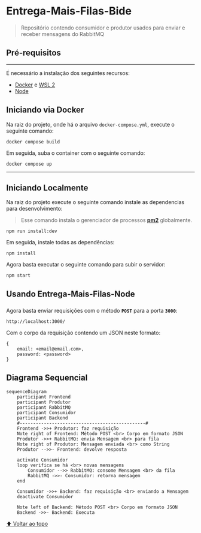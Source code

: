 # Entrega-Mais-Filas-Bide

> Repositório contendo consumidor e produtor usados para enviar e receber mensagens do RabbitMQ

## Pré-requisitos
---
É necessário a instalação dos seguintes recursos:

- [Docker](https://docs.docker.com/get-docker/) e [WSL 2](https://docs.microsoft.com/en-us/windows/wsl/install)
- [Node](https://nodejs.org/en/download/)

## Iniciando via Docker
Na raiz do projeto, onde há o arquivo `docker-compose.yml`, execute o seguinte comando:
```
docker compose build
```
Em seguida, suba o container com o seguinte comando:
```
docker compose up
```
<!--
- Será criado volumes gerenciados pelo próprio **Docker** na sua maquina local, a fim de persistir os dados
- **RabbitMQ** será iniciado na porta **`5672`**
	- **Management Console** será iniciado na porta **`15672`**
	- user: **`ifpb`**
	- password: **`ifpb`**
- **Postgres** serão iniciados na porta **`5432`**
	- **pgAdmin** será iniciado na porta **`5050`**
	- user: **`ifpb`**
	- password: **`ifpb`** -->

---

## Iniciando Localmente

Na raiz do projeto execute o seguinte comando instale as dependencias para desenvolvimento:
> Esse comando instala o gerenciador de processos [**pm2**](https://www.npmjs.com/package/pm2) globalmente.

```
npm run install:dev
```
Em seguida, instale todas as dependências:
```
npm install
```
Agora basta executar o seguinte comando para subir o servidor:
```
npm start
```




## Usando Entrega-Mais-Filas-Node
### 
Agora basta enviar requisições com o método **`POST`** para a porta **`3000`**:
```
http://localhost:3000/
```
Com o corpo da requisição contendo um JSON neste formato:
```
{
	email: <email@email.com>,
	password: <password>
}
```


## Diagrama Sequencial
```mermaid
sequenceDiagram
    participant Frontend
	participant Produtor
    participant RabbitMQ
    participant Consumidor
	participant Backend
	#-----------------------------------------------#
	Frontend ->>+ Produtor: faz requisição 
	Note right of Frontend: Método POST <br> Corpo em formato JSON
	Produtor ->>+ RabbitMQ: envia Mensagem <br> para fila
	Note right of Produtor: Mensagem enviada <br> como String
	Produtor -->>- Frontend: devolve resposta
	
	activate Consumidor
    loop verifica se há <br> novas mensagens
		Consumidor -->> RabbitMQ: consome Mensagem <br> da fila
		RabbitMQ ->>- Consumidor: retorna mensagem
    end

	Consumidor ->>+ Backend: faz requisição <br> enviando a Mensagem
	deactivate Consumidor

	Note left of Backend: Método POST <br> Corpo em formato JSON
	Backend ->>- Backend: Executa
```

[⬆ Voltar ao topo](#Entrega-Mais-Filas-Node)